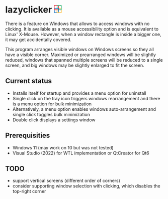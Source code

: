 # lazyclicker <img src="mainicon.png" width=24>
There is a feature on Windows that allows to access windows with 
no clicking. It is available as a mouse accessibility option and 
is equivalent to Linux' X-Mouse. However, when a window rectangle 
is inside a bigger one, it may get accidentally covered.

This program arranges visible windows on Windows screens so they 
all have a visible corner. Maximized or prearranged windows will 
be slightly reduced, windows that spanned multiple screens will be 
reduced to a single screen, and big windows may be slightly 
enlarged to fit the screen.
## Current status
- Installs itself for startup and provides a menu option for 
uninstall
- Single click on the tray icon triggers windows rearrangement and
there is a menu option for bulk minimization
- Alternatively, a menu option enables windows auto-arrangement
and single click toggles bulk minimization
- Double click displays a settings window
## Prerequisities
- Windows 11 (may work on 10 but was not tested)
- Visual Studio (2022) for WTL implementation or QtCreator for Qt6
## TODO
- support vertical screens (different order of corners)
- consider supporting window selection with clicking, which
disables the top-right corner
